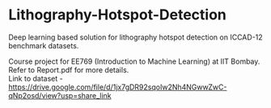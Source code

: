 # Lithography-Hotspot-Detection
Deep learning based solution for lithography hotspot detection on ICCAD-12 benchmark datasets. </br>

Course project for EE769 (Introduction to Machine Learning) at IIT Bombay. Refer to Report.pdf for more details. </br>
Link to dataset - https://drive.google.com/file/d/1jx7gDR92sqoIw2Nh4NGwwZwC-qNp2osd/view?usp=share_link

